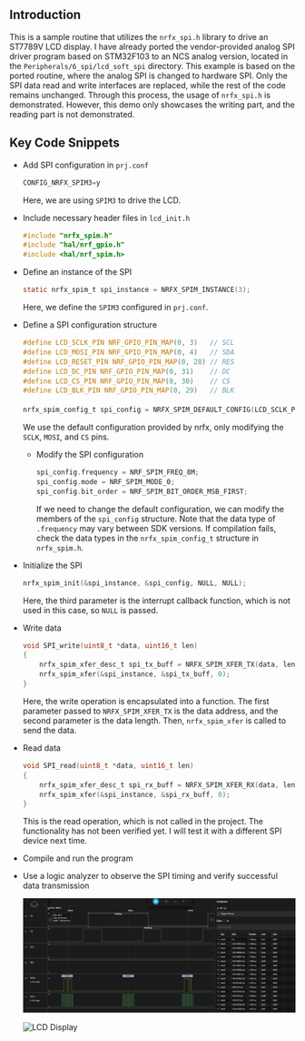 ## Introduction
This is a sample routine that utilizes the `nrfx_spi.h` library to drive an ST7789V LCD display. I have already ported the vendor-provided analog SPI driver program based on STM32F103 to an NCS analog version, located in the `Peripherals/6_spi/lcd_soft_spi` directory. This example is based on the ported routine, where the analog SPI is changed to hardware SPI. Only the SPI data read and write interfaces are replaced, while the rest of the code remains unchanged. Through this process, the usage of `nrfx_spi.h` is demonstrated. However, this demo only showcases the writing part, and the reading part is not demonstrated.

## Key Code Snippets
* Add SPI configuration in `prj.conf`
    ```c
    CONFIG_NRFX_SPIM3=y 
    ```
    Here, we are using `SPIM3` to drive the LCD.

* Include necessary header files in `lcd_init.h`
    ```c
    #include "nrfx_spim.h"
    #include "hal/nrf_gpio.h"
    #include <hal/nrf_spim.h>
    ```

* Define an instance of the SPI
    ```c
    static nrfx_spim_t spi_instance = NRFX_SPIM_INSTANCE(3);
    ```
    Here, we define the `SPIM3` configured in `prj.conf`.

* Define a SPI configuration structure
    ```c
    #define LCD_SCLK_PIN NRF_GPIO_PIN_MAP(0, 3)   // SCL
    #define LCD_MOSI_PIN NRF_GPIO_PIN_MAP(0, 4)   // SDA
    #define LCD_RESET_PIN NRF_GPIO_PIN_MAP(0, 28) // RES
    #define LCD_DC_PIN NRF_GPIO_PIN_MAP(0, 31)    // DC
    #define LCD_CS_PIN NRF_GPIO_PIN_MAP(0, 30)    // CS
    #define LCD_BLK_PIN NRF_GPIO_PIN_MAP(0, 29)   // BLK

    nrfx_spim_config_t spi_config = NRFX_SPIM_DEFAULT_CONFIG(LCD_SCLK_PIN, LCD_MOSI_PIN, NRF_SPIM_PIN_NOT_CONNECTED, LCD_CS_PIN);
    ```
    We use the default configuration provided by nrfx, only modifying the `SCLK`, `MOSI`, and `CS` pins.

    * Modify the SPI configuration
        ```c
        spi_config.frequency = NRF_SPIM_FREQ_8M;
        spi_config.mode = NRF_SPIM_MODE_0;
        spi_config.bit_order = NRF_SPIM_BIT_ORDER_MSB_FIRST;
        ```
        If we need to change the default configuration, we can modify the members of the `spi_config` structure. Note that the data type of `.frequency` may vary between SDK versions. If compilation fails, check the data types in the `nrfx_spim_config_t` structure in `nrfx_spim.h`.

* Initialize the SPI
    ```c
    nrfx_spim_init(&spi_instance, &spi_config, NULL, NULL);
    ```
    Here, the third parameter is the interrupt callback function, which is not used in this case, so `NULL` is passed.

* Write data
    ```c
    void SPI_write(uint8_t *data, uint16_t len)
    {
        nrfx_spim_xfer_desc_t spi_tx_buff = NRFX_SPIM_XFER_TX(data, len);
        nrfx_spim_xfer(&spi_instance, &spi_tx_buff, 0);
    }
    ```
    Here, the write operation is encapsulated into a function. The first parameter passed to `NRFX_SPIM_XFER_TX` is the data address, and the second parameter is the data length. Then, `nrfx_spim_xfer` is called to send the data.

* Read data
    ```c
    void SPI_read(uint8_t *data, uint16_t len)
    {
        nrfx_spim_xfer_desc_t spi_rx_buff = NRFX_SPIM_XFER_RX(data, len);
        nrfx_spim_xfer(&spi_instance, &spi_rx_buff, 0);
    }
    ```
    This is the read operation, which is not called in the project. The functionality has not been verified yet. I will test it with a different SPI device next time.

* Compile and run the program
* Use a logic analyzer to observe the SPI timing and verify successful data transmission

    ![SPI Timing](img/signal.png)

    ![LCD Display](img/a.gif)